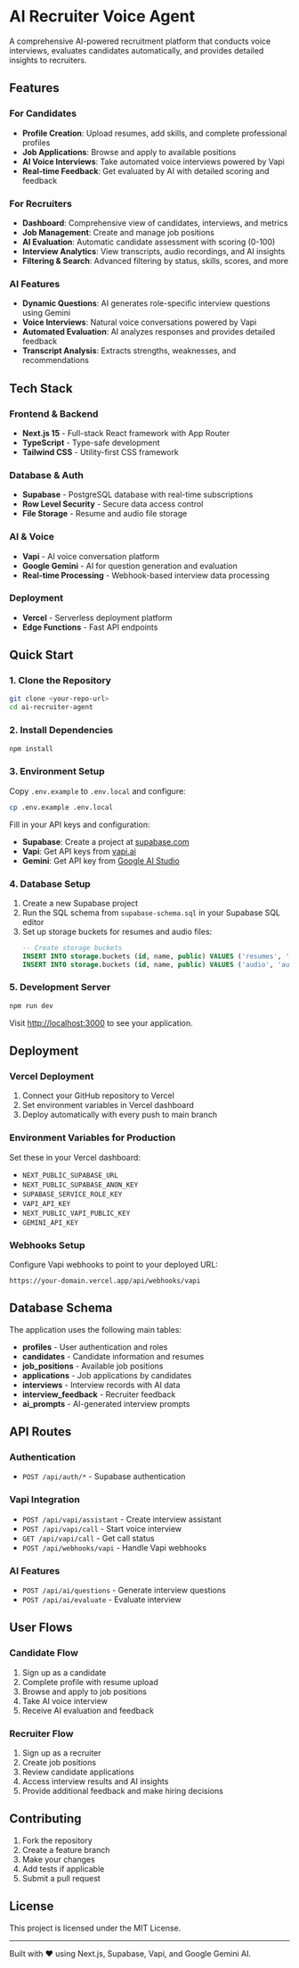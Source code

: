 # AI Recruiter Voice Agent

A comprehensive AI-powered recruitment platform that conducts voice interviews, evaluates candidates automatically, and provides detailed insights to recruiters.

## Features

### For Candidates
- **Profile Creation**: Upload resumes, add skills, and complete professional profiles
- **Job Applications**: Browse and apply to available positions
- **AI Voice Interviews**: Take automated voice interviews powered by Vapi
- **Real-time Feedback**: Get evaluated by AI with detailed scoring and feedback

### For Recruiters
- **Dashboard**: Comprehensive view of candidates, interviews, and metrics
- **Job Management**: Create and manage job positions
- **AI Evaluation**: Automatic candidate assessment with scoring (0-100)
- **Interview Analytics**: View transcripts, audio recordings, and AI insights
- **Filtering & Search**: Advanced filtering by status, skills, scores, and more

### AI Features
- **Dynamic Questions**: AI generates role-specific interview questions using Gemini
- **Voice Interviews**: Natural voice conversations powered by Vapi
- **Automated Evaluation**: AI analyzes responses and provides detailed feedback
- **Transcript Analysis**: Extracts strengths, weaknesses, and recommendations

## Tech Stack

### Frontend & Backend
- **Next.js 15** - Full-stack React framework with App Router
- **TypeScript** - Type-safe development
- **Tailwind CSS** - Utility-first CSS framework

### Database & Auth
- **Supabase** - PostgreSQL database with real-time subscriptions
- **Row Level Security** - Secure data access control
- **File Storage** - Resume and audio file storage

### AI & Voice
- **Vapi** - AI voice conversation platform
- **Google Gemini** - AI for question generation and evaluation
- **Real-time Processing** - Webhook-based interview data processing

### Deployment
- **Vercel** - Serverless deployment platform
- **Edge Functions** - Fast API endpoints

## Quick Start

### 1. Clone the Repository
```bash
git clone <your-repo-url>
cd ai-recruiter-agent
```

### 2. Install Dependencies
```bash
npm install
```

### 3. Environment Setup
Copy `.env.example` to `.env.local` and configure:

```bash
cp .env.example .env.local
```

Fill in your API keys and configuration:
- **Supabase**: Create a project at [supabase.com](https://supabase.com)
- **Vapi**: Get API keys from [vapi.ai](https://vapi.ai)
- **Gemini**: Get API key from [Google AI Studio](https://aistudio.google.com)

### 4. Database Setup
1. Create a new Supabase project
2. Run the SQL schema from `supabase-schema.sql` in your Supabase SQL editor
3. Set up storage buckets for resumes and audio files:
   ```sql
   -- Create storage buckets
   INSERT INTO storage.buckets (id, name, public) VALUES ('resumes', 'resumes', true);
   INSERT INTO storage.buckets (id, name, public) VALUES ('audio', 'audio', true);
   ```

### 5. Development Server
```bash
npm run dev
```

Visit [http://localhost:3000](http://localhost:3000) to see your application.

## Deployment

### Vercel Deployment
1. Connect your GitHub repository to Vercel
2. Set environment variables in Vercel dashboard
3. Deploy automatically with every push to main branch

### Environment Variables for Production
Set these in your Vercel dashboard:
- `NEXT_PUBLIC_SUPABASE_URL`
- `NEXT_PUBLIC_SUPABASE_ANON_KEY`
- `SUPABASE_SERVICE_ROLE_KEY`
- `VAPI_API_KEY`
- `NEXT_PUBLIC_VAPI_PUBLIC_KEY`
- `GEMINI_API_KEY`

### Webhooks Setup
Configure Vapi webhooks to point to your deployed URL:
```
https://your-domain.vercel.app/api/webhooks/vapi
```

## Database Schema

The application uses the following main tables:

- **profiles** - User authentication and roles
- **candidates** - Candidate information and resumes
- **job_positions** - Available job positions
- **applications** - Job applications by candidates
- **interviews** - Interview records with AI data
- **interview_feedback** - Recruiter feedback
- **ai_prompts** - AI-generated interview prompts

## API Routes

### Authentication
- `POST /api/auth/*` - Supabase authentication

### Vapi Integration
- `POST /api/vapi/assistant` - Create interview assistant
- `POST /api/vapi/call` - Start voice interview
- `GET /api/vapi/call` - Get call status
- `POST /api/webhooks/vapi` - Handle Vapi webhooks

### AI Features
- `POST /api/ai/questions` - Generate interview questions
- `POST /api/ai/evaluate` - Evaluate interview

## User Flows

### Candidate Flow
1. Sign up as a candidate
2. Complete profile with resume upload
3. Browse and apply to job positions
4. Take AI voice interview
5. Receive AI evaluation and feedback

### Recruiter Flow
1. Sign up as a recruiter
2. Create job positions
3. Review candidate applications
4. Access interview results and AI insights
5. Provide additional feedback and make hiring decisions

## Contributing

1. Fork the repository
2. Create a feature branch
3. Make your changes
4. Add tests if applicable
5. Submit a pull request

## License

This project is licensed under the MIT License.

---

Built with ❤️ using Next.js, Supabase, Vapi, and Google Gemini AI.